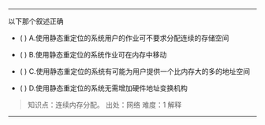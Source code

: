 ---
以下那个叙述正确
- ( ) A.使用静态重定位的系统用户的作业可不要求分配连续的存储空间 
- ( ) B.使用静态重定位的系统作业可在内存中移动

- ( ) C.使用静态重定位的系统有可能为用户提供一个比内存大的多的地址空间 
- ( ) D.使用静态重定位的系统无需增加硬件地址变换机构

> 知识点：连续内存分配。
> 出处：网络
> 难度：1
> 解释

---